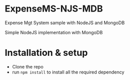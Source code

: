 # ExpenseMS-NJS-MDB
Expense Mgt System sample with NodeJS and MongoDB

Simple NodeJS implementation with MongoDB

# Installation & setup

 - Clone the repo
 - run `npm install` to install all the required dependency
